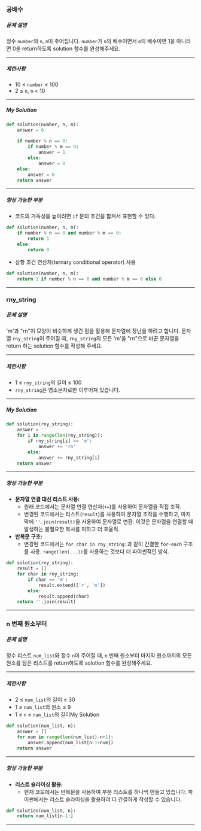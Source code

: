 ### 공배수

##### 문제 설명

정수 `number`와 `n`, `m`이 주어집니다. `number`가 `n`의 배수이면서 `m`의 배수이면 1을 아니라면 0을 return하도록 solution 함수를 완성해주세요.

------

##### 제한사항

- 10 ≤ `number` ≤ 100
- 2 ≤ `n`, `m` < 10

------

##### My Solution

```python
def solution(number, n, m):
    answer = 0
    
    if number % n == 0:
        if number % m == 0:
            answer = 1         
        else:
            answer = 0
    else:
        answer = 0
    return answer
```

------

##### 향상 가능한 부분

- 코드의 가독성을 높이려면 `if` 문의 조건을 합쳐서 표현할 수 있다.

```python
def solution(number, n, m):
    if number % n == 0 and number % m == 0:
        return 1
    else:
        return 0
```

- 삼항 조건 연산자(ternary conditional operator) 사용

```python
def solution(number, n, m):
    return 1 if number % n == 0 and number % m == 0 else 0
```

------



### rny_string

##### 문제 설명

'm'과 "rn"이 모양이 비슷하게 생긴 점을 활용해 문자열에 장난을 하려고 합니다. 문자열 `rny_string`이 주어질 때, `rny_string`의 모든 'm'을 "rn"으로 바꾼 문자열을 return 하는 solution 함수를 작성해 주세요.

------

##### 제한사항

- 1 ≤ `rny_string`의 길이 ≤ 100
- `rny_string`은 영소문자로만 이루어져 있습니다.

------

##### My Solution

```python
def solution(rny_string):
    answer = ''
    for i in range(len(rny_string)):
        if rny_string[i] == 'm':
            answer += 'rn'
        else:
            answer += rny_string[i]
    return answer
```

------

##### 향상 가능한 부분

- **문자열 연결 대신 리스트 사용:**
  - 원래 코드에서는 문자열 연결 연산자(`+=`)를 사용하여 문자열을 직접 조작.
  - 변경된 코드에서는 리스트(`result`)를 사용하여 문자열 조작을 수행하고, 마지막에 `''.join(result)`을 사용하여 문자열로 변환. 이것은 문자열을 연결할 때 발생하는 불필요한 복사를 피하고 더 효율적.
- **반복문 구조:**
  - 변경된 코드에서는 `for char in rny_string:`과 같이 간결한 `for-each` 구조를 사용. `range(len(...))`를 사용하는 것보다 더 파이썬적인 방식.

```python
def solution(rny_string):
    result = []
    for char in rny_string:
        if char == 'm':
            result.extend(['r', 'n'])
        else:
            result.append(char)
    return ''.join(result)
```

------



### n 번째 원소부터

##### 문제 설명

정수 리스트 `num_list`와 정수 `n`이 주어질 때, `n` 번째 원소부터 마지막 원소까지의 모든 원소를 담은 리스트를 return하도록 solution 함수를 완성해주세요.

------

##### 제한사항

- 2 ≤ `num_list`의 길이 ≤ 30
- 1 ≤ `num_list`의 원소 ≤ 9
- 1 ≤ `n` ≤ `num_list`의 길이My Solution

```python
def solution(num_list, n):
    answer = []
    for num in range(len(num_list)-n+1):
        answer.append(num_list[n-1+num])
    return answer
```

------

##### 향상 가능한 부분

- **리스트 슬라이싱 활용:**
  - 현재 코드에서는 반복문을 사용하여 부분 리스트를 하나씩 만들고 있습니다. 파이썬에서는 리스트 슬라이싱을 활용하여 더 간결하게 작성할 수 있습니다.

```python
def solution(num_list, n):
    return num_list[n-1:]
```

------

